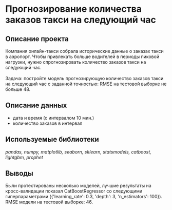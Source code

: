 # Прогнозирование количества заказов такси на следующий час

## Описание проекта
Компания онлайн-такси собрала исторические данные о заказах такси в аэропорт. Чтобы привлекать больше водителей в периоды пиковой нагрузки, нужно спрогнозировать количество заказов такси на следующий час. <br><br> 
Задача: постройте модель прогнозирующую количество заказов такси на следующий час с заданной точностью: RMSE на тестовой выборке не больше 48.
## Описание данных
- дата и время (с интервалом 10 мин.)
- количество заказов в интервал
## Используемые библиотеки
*pandas, numpy, matplotlib, seaborn, sklearn, statsmodels, catboost, lightgbm, prophet*

## Выводы
Были протестированы несколько моделей, лучшие результаты на кросс-валидации показал CatBoostRegressor со следующими гиперпараметрами ({'learning_rate': 0.3,
 'depth': 3, 'n_estimators': 100}). <br>
RMSE модели на тестовой выборке: 46.

